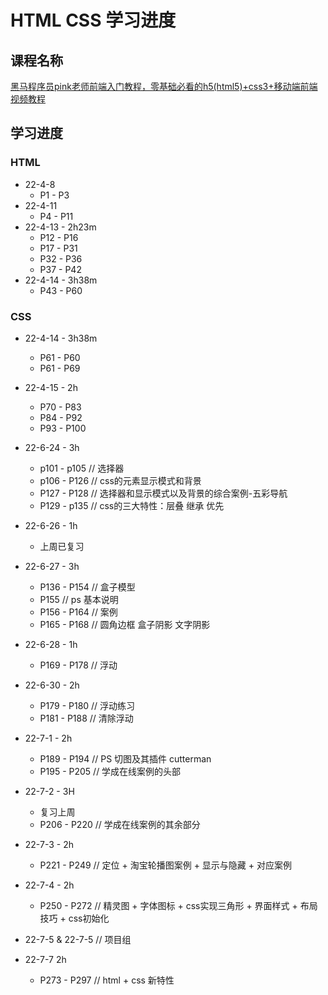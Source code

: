 # HTML CSS 学习进度

## 课程名称

[黑马程序员pink老师前端入门教程，零基础必看的h5(html5)+css3+移动端前端视频教程](https://www.bilibili.com/video/BV14J4114768)

## 学习进度

### HTML

+ 22-4-8
  + P1 - P3
+ 22-4-11
  + P4 - P11
+ 22-4-13 - 2h23m
  + P12 - P16
  + P17 - P31
  + P32 - P36
  + P37 - P42
+ 22-4-14 - 3h38m
  + P43 - P60

### CSS

+ 22-4-14 - 3h38m
  + P61 - P60
  + P61 - P69

+ 22-4-15 - 2h
  + P70 - P83
  + P84 - P92
  + P93 - P100

+ 22-6-24 - 3h
  + p101 - p105 // 选择器
  + p106 - P126 // css的元素显示模式和背景
  + P127 - P128 // 选择器和显示模式以及背景的综合案例-五彩导航
  + P129 - p135 // css的三大特性：层叠 继承 优先

+ 22-6-26 - 1h
  + 上周已复习

+ 22-6-27 - 3h
  + P136 - P154 // 盒子模型
  + P155 // ps 基本说明
  + P156 - P164 // 案例
  + P165 - P168  // 圆角边框 盒子阴影 文字阴影

+ 22-6-28 - 1h
  + P169 - P178 // 浮动

+ 22-6-30 - 2h
  + P179 - P180 // 浮动练习
  + P181 - P188 // 清除浮动

+ 22-7-1 - 2h
  + P189 - P194 // PS 切图及其插件 cutterman
  + P195 - P205 // 学成在线案例的头部

+ 22-7-2 - 3H
  + 复习上周
  + P206 - P220 // 学成在线案例的其余部分

+ 22-7-3 - 2h
  + P221 - P249  // 定位 + 淘宝轮播图案例 + 显示与隐藏 + 对应案例

+ 22-7-4 - 2h
  + P250 - P272 // 精灵图 + 字体图标 + css实现三角形 + 界面样式 + 布局技巧 + css初始化

+ 22-7-5 & 22-7-5 // 项目组

+ 22-7-7 2h
  + P273 - P297 // html + css 新特性

